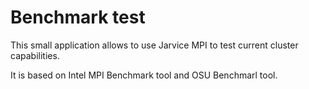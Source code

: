 # Benchmark test

This small application allows to use Jarvice MPI to test current cluster capabilities.

It is based on Intel MPI Benchmark tool and OSU Benchmarl tool.

